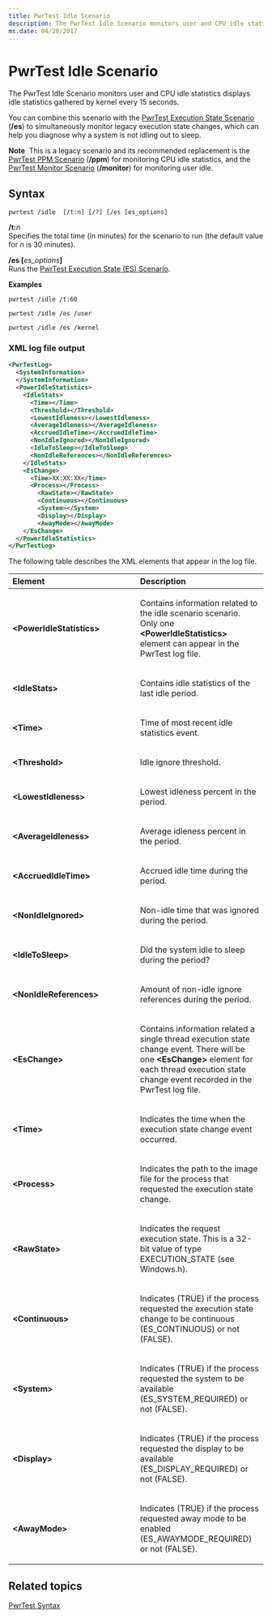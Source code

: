 ```yaml
---
title: PwrTest Idle Scenario
description: The PwrTest Idle Scenario monitors user and CPU idle statistics displays idle statistics gathered by kernel every 15 seconds.
ms.date: 04/20/2017
---
```


# PwrTest Idle Scenario


The PwrTest Idle Scenario monitors user and CPU idle statistics displays idle statistics gathered by kernel every 15 seconds.

You can combine this scenario with the [PwrTest Execution State Scenario](pwrtest-execution-state-scenario.md) (**/es**) to simultaneously monitor legacy execution state changes, which can help you diagnose why a system is not idling out to sleep.

**Note**  This is a legacy scenario and its recommended replacement is the [PwrTest PPM Scenario](pwrtest-ppm-scenario.md) (**/ppm**) for monitoring CPU idle statistics, and the [PwrTest Monitor Scenario](pwrtest-monitor-scenario.md) (**/monitor**) for monitoring user idle.

 

## <span id="Syntax"></span><span id="syntax"></span><span id="SYNTAX"></span>Syntax


```
pwrtest /idle  [/t:n] [/?] [/es [es_options]
```

<span id="_t_n"></span><span id="_T_N"></span>**/t:**<em>n</em>  
Specifies the total time (in minutes) for the scenario to run (the default value for *n* is 30 minutes).

<span id="_es___es_options_"></span><span id="_ES___ES_OPTIONS_"></span>**/es \[**<em>es\_options</em>**\]**  
Runs the [PwrTest Execution State (ES) Scenario](pwrtest-execution-state-scenario.md).

**Examples**

```
pwrtest /idle /t:60
```

```
pwrtest /idle /es /user
```

```
pwrtest /idle /es /kernel
```

### <span id="XML_log_file_output"></span><span id="xml_log_file_output"></span><span id="XML_LOG_FILE_OUTPUT"></span>XML log file output

```XML
<PwrTestLog>
  <SystemInformation>
  </SystemInformation>
  <PowerIdleStatistics> 
    <IdleStats> 
      <Time></Time>
      <Threshold></Threshold>
      <LowestIdleness></LowestIdleness>
      <AverageIdleness></AverageIdleness>
      <AccruedIdleTime></AccruedIdleTime>
      <NonIdleIgnored></NonIdleIgnored>
      <IdleToSleep></IdleToSleep>
      <NonIdleReferences></NonIdleReferences>
    </IdleStats>
    <EsChange> 
      <Time>XX:XX:XX</Time>
      <Process></Process>
        <RawState></RawState>
        <Continuous></Continuous>
        <System></System>
        <Display></Display>
        <AwayMode></AwayMode>
    </EsChange> 
  </PowerIdleStatistics>
</PwrTestLog> 
```

The following table describes the XML elements that appear in the log file.

<table>
<colgroup>
<col width="50%" />
<col width="50%" />
</colgroup>
<thead>
<tr class="header">
<th align="left">Element</th>
<th align="left">Description</th>
</tr>
</thead>
<tbody>
<tr class="odd">
<td align="left"><strong>&lt;PowerIdleStatistics&gt;</strong></td>
<td align="left"><p>Contains information related to the idle scenario scenario. Only one <strong>&lt;PowerIdleStatistics&gt;</strong> element can appear in the PwrTest log file.</p></td>
</tr>
<tr class="even">
<td align="left"><strong>&lt;IdleStats&gt;</strong></td>
<td align="left"><p>Contains idle statistics of the last idle period.</p></td>
</tr>
<tr class="odd">
<td align="left"><strong>&lt;Time&gt;</strong></td>
<td align="left"><p>Time of most recent idle statistics event.</p></td>
</tr>
<tr class="even">
<td align="left"><strong>&lt;Threshold&gt;</strong></td>
<td align="left"><p>Idle ignore threshold.</p></td>
</tr>
<tr class="odd">
<td align="left"><strong>&lt;LowestIdleness&gt;</strong></td>
<td align="left"><p>Lowest idleness percent in the period.</p></td>
</tr>
<tr class="even">
<td align="left"><strong>&lt;AverageIdleness&gt;</strong></td>
<td align="left"><p>Average idleness percent in the period.</p></td>
</tr>
<tr class="odd">
<td align="left"><strong>&lt;AccruedIdleTime&gt;</strong></td>
<td align="left"><p>Accrued idle time during the period.</p></td>
</tr>
<tr class="even">
<td align="left"><strong>&lt;NonIdleIgnored&gt;</strong></td>
<td align="left"><p>Non-idle time that was ignored during the period.</p></td>
</tr>
<tr class="odd">
<td align="left"><strong>&lt;IdleToSleep&gt;</strong></td>
<td align="left"><p>Did the system idle to sleep during the period?</p></td>
</tr>
<tr class="even">
<td align="left"><strong>&lt;NonIdleReferences&gt;</strong></td>
<td align="left"><p>Amount of non-idle ignore references during the period.</p></td>
</tr>
<tr class="odd">
<td align="left"><strong>&lt;EsChange&gt;</strong></td>
<td align="left"><p>Contains information related a single thread execution state change event. There will be one <strong>&lt;EsChange&gt;</strong> element for each thread execution state change event recorded in the PwrTest log file.</p></td>
</tr>
<tr class="even">
<td align="left"><strong>&lt;Time&gt;</strong></td>
<td align="left"><p>Indicates the time when the execution state change event occurred.</p></td>
</tr>
<tr class="odd">
<td align="left"><strong>&lt;Process&gt;</strong></td>
<td align="left"><p>Indicates the path to the image file for the process that requested the execution state change.</p></td>
</tr>
<tr class="even">
<td align="left"><strong>&lt;RawState&gt;</strong></td>
<td align="left"><p>Indicates the request execution state. This is a 32-bit value of type EXECUTION_STATE (see Windows.h).</p></td>
</tr>
<tr class="odd">
<td align="left"><strong>&lt;Continuous&gt;</strong></td>
<td align="left"><p>Indicates (TRUE) if the process requested the execution state change to be continuous (ES_CONTINUOUS) or not (FALSE).</p></td>
</tr>
<tr class="even">
<td align="left"><strong>&lt;System&gt;</strong></td>
<td align="left"><p>Indicates (TRUE) if the process requested the system to be available (ES_SYSTEM_REQUIRED) or not (FALSE).</p></td>
</tr>
<tr class="odd">
<td align="left"><strong>&lt;Display&gt;</strong></td>
<td align="left"><p>Indicates (TRUE) if the process requested the display to be available (ES_DISPLAY_REQUIRED) or not (FALSE).</p></td>
</tr>
<tr class="even">
<td align="left"><strong>&lt;AwayMode&gt;</strong></td>
<td align="left"><p>Indicates (TRUE) if the process requested away mode to be enabled (ES_AWAYMODE_REQUIRED) or not (FALSE).</p></td>
</tr>
</tbody>
</table>

 

## <span id="related_topics"></span>Related topics


[PwrTest Syntax](pwrtest-syntax.md)


